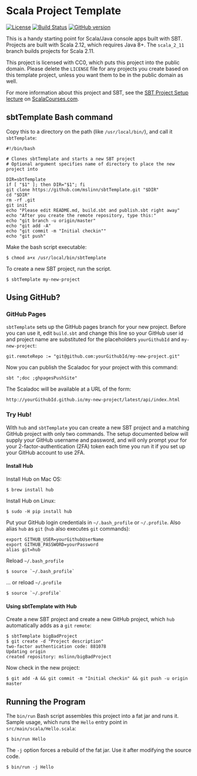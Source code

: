 # Scala Project Template

[![License](https://licensebuttons.net/p/zero/1.0/88x31.png)](https://creativecommons.org/share-your-work/public-domain/cc0/)
[![Build Status](https://travis-ci.org/mslinn/sbtTemplate.svg?branch=master)](https://travis-ci.org/mslinn/sbtTemplate)
[![GitHub version](https://badge.fury.io/gh/mslinn%2FsbtTemplate.svg)](https://badge.fury.io/gh/mslinn%2FsbtTemplate)

This is a handy starting point for Scala/Java console apps built with SBT.
Projects are built with Scala 2.12, which requires Java 8+.
The `scala_2_11` branch builds projects for Scala 2.11.

This project is licensed with CC0, which puts this project into the public domain.
Please delete the `LICENSE` file for any projects you create based on this template project, 
unless you want them to be in the public domain as well.

For more information about this project and SBT, see the [SBT Project Setup lecture](https://scalacourses.com/student/showLecture/135) on [ScalaCourses.com](https://www.ScalaCourses.com).

## sbtTemplate Bash command

Copy this to a directory on the path (like `/usr/local/bin/`), and call it `sbtTemplate`:

```
#!/bin/bash

# Clones sbtTemplate and starts a new SBT project
# Optional argument specifies name of directory to place the new project into

DIR=sbtTemplate
if [ "$1" ]; then DIR="$1"; fi
git clone https://github.com/mslinn/sbtTemplate.git "$DIR"
cd "$DIR"
rm -rf .git
git init
echo "Please edit README.md, build.sbt and publish.sbt right away"
echo "After you create the remote repository, type this:"
echo "git branch -u origin/master"
echo "git add -A"
echo "git commit -m "Initial checkin""
echo "git push"
```

Make the bash script executable:

    $ chmod a+x /usr/local/bin/sbtTemplate

To create a new SBT project, run the script.

    $ sbtTemplate my-new-project

## Using GitHub?

### GitHub Pages
`sbtTemplate` sets up the GitHub pages branch for your new project.
Before you can use it, edit `build.sbt` and change this line so your GitHub user id and project name are substituted
for the placeholders `yourGithubId` and `my-new-project`:

    git.remoteRepo := "git@github.com:yourGithubId/my-new-project.git"

Now you can publish the Scaladoc for your project with this command:

    sbt ";doc ;ghpagesPushSite"

The Scaladoc will be available at a URL of the form:

    http://yourGithubId.github.io/my-new-project/latest/api/index.html

### Try Hub!
With `hub` and `sbtTemplate` you can create a new SBT project and a matching GitHub project with only two commands.
The setup documented below will supply your GitHub username and password,
and will only prompt your for your 2-factor-authentication (2FA) token each time
you run it if you set up your GitHub account to use 2FA.

#### Install Hub
Install Hub on Mac OS:

    $ brew install hub

Install Hub on Linux:

    $ sudo -H pip install hub

Put your GitHub login credentials in `~/.bash_profile` or `~/.profile`.
Also alias `hub` as `git` (`hub` also executes `git` commands):

    export GITHUB_USER=yourGithubUserName
    export GITHUB_PASSWORD=yourPassword
    alias git=hub

Reload `~/.bash_profile`

    $ source `~/.bash_profile`

... or reload `~/.profile`

    $ source `~/.profile`

#### Using sbtTemplate with Hub
Create a new SBT project and create a new GitHub project, which `hub` automatically adds as a `git` `remote`:

    $ sbtTemplate bigBadProject
    $ git create -d "Project description"
    two-factor authentication code: 881078
    Updating origin
    created repository: mslinn/bigBadProject

Now check in the new project:

    $ git add -A && git commit -m "Initial checkin" && git push -u origin master

## Running the Program
The `bin/run` Bash script assembles this project into a fat jar and runs it.
Sample usage, which runs the `Hello` entry point in `src/main/scala/Hello.scala`:

```
$ bin/run Hello
```

The `-j` option forces a rebuild of the fat jar. 
Use it after modifying the source code.

```
$ bin/run -j Hello
```
